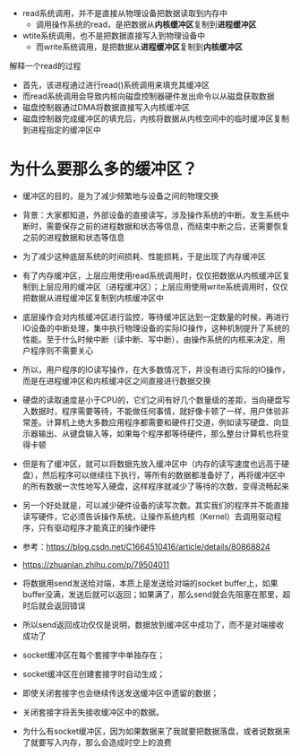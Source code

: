 - read系统调用，并不是直接从物理设备把数据读取到内存中
  - 调用操作系统的read，是把数据从**内核缓冲区**复制到**进程缓冲区**
- wtite系统调用，也不是把数据直接写入到物理设备中
  - 而write系统调用，是把数据从**进程缓冲区**复制到**内核缓冲区**



解释一个read的过程

- 首先，该进程通过进行read()系统调用来填充其缓冲区
- 而read系统调用会导致内核向磁盘控制器硬件发出命令以从磁盘获取数据
- 磁盘控制器通过DMA将数据直接写入内核缓冲区
- 磁盘控制器完成缓冲区的填充后，内核将数据从内核空间中的临时缓冲区复制到进程指定的缓冲区中



# 为什么要那么多的缓冲区？

- 缓冲区的目的，是为了减少频繁地与设备之间的物理交换
- 背景：大家都知道，外部设备的直接读写，涉及操作系统的中断。发生系统中断时，需要保存之前的进程数据和状态等信息，而结束中断之后，还需要恢复之前的进程数据和状态等信息
- 为了减少这种底层系统的时间损耗、性能损耗，于是出现了内存缓冲区



- 有了内存缓冲区，上层应用使用read系统调用时，仅仅把数据从内核缓冲区复制到上层应用的缓冲区（进程缓冲区）；上层应用使用write系统调用时，仅仅把数据从进程缓冲区复制到内核缓冲区中
- 底层操作会对内核缓冲区进行监控，等待缓冲区达到一定数量的时候，再进行IO设备的中断处理，集中执行物理设备的实际IO操作，这种机制提升了系统的性能。至于什么时候中断（读中断、写中断），由操作系统的内核来决定，用户程序则不需要关心



- 所以，用户程序的IO读写操作，在大多数情况下，并没有进行实际的IO操作，而是在进程缓冲区和内核缓冲区之间直接进行数据交换



- 硬盘的读取速度是小于CPU的，它们之间有好几个数量级的差距，当向硬盘写入数据时，程序需要等待，不能做任何事情，就好像卡顿了一样，用户体验非常差。计算机上绝大多数应用程序都需要和硬件打交道，例如读写硬盘、向显示器输出、从键盘输入等，如果每个程序都等待硬件，那么整台计算机也将变得卡顿
- 但是有了缓冲区，就可以将数据先放入缓冲区中（内存的读写速度也远高于硬盘），然后程序可以继续往下执行，等所有的数据都准备好了，再将缓冲区中的所有数据一次性地写入硬盘，这样程序就减少了等待的次数，变得流畅起来
- 另一个好处就是，可以减少硬件设备的读写次数。其实我们的程序并不能直接读写硬件，它必须告诉操作系统，让操作系统内核（Kernel）去调用驱动程序，只有驱动程序才能真正的操作硬件
- 参考：https://blog.csdn.net/C1664510416/article/details/80868824
- https://zhuanlan.zhihu.com/p/79504011







- 将数据用send发送给对端，本质上是发送给对端的socket buffer上，如果buffer没满，发送后就可以返回；如果满了，那么send就会先阻塞在那里，超时后就会返回错误
- 所以send返回成功仅仅是说明，数据放到缓冲区中成功了，而不是对端接收成功了



- socket缓冲区在每个套接字中单独存在；
- socket缓冲区在创建套接字时自动生成；
- 即使关闭套接字也会继续传送发送缓冲区中遗留的数据；
- 关闭套接字将丢失接收缓冲区中的数据。



- 为什么有socket缓冲区，因为如果数据来了我就要把数据落盘，或者说数据来了就要写入内存，那么会造成时空上的浪费